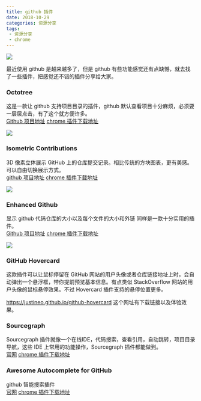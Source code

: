 ```yaml
---
title: github 插件
date: 2018-10-29
categories: 资源分享
tags: 
 - 资源分享
 - chrome
---
```


![](https://blog-1253491707.piccd.myqcloud.com/imgs/20181029094632.png)

<!-- more -->

最近使用 github 是越来越多了，但是 github 有些功能感觉还有点缺憾，就去找了一些插件，把感觉还不错的插件分享给大家。

### Octotree

这是一款让 github 支持项目目录的插件，github 默认查看项目十分麻烦，必须要一层层点击，有了这个就方便许多。  
[Github 项目地址](https://github.com/ovity/octotree)  [chrome 插件下载地址](https://chrome.google.com/webstore/detail/octotree/bkhaagjahfmjljalopjnoealnfndnagc)

![](https://blog-1253491707.piccd.myqcloud.com/imgs/20181029100705.png/style)

### Isometric Contributions

3D 像素立体展示 GitHub 上的仓库提交记录。相比传统的方块图表，更有美感。可以自由切换展示方式。  
[github 项目地址](https://github.com/jasonlong/isometric-contributions)  [chrome 插件下载地址](https://chrome.google.com/webstore/detail/isometric-contributions/mjoedlfflcchnleknnceiplgaeoegien?hl=zh-CN)

![](https://blog-1253491707.piccd.myqcloud.com/imgs/20181029101902.png/style)

### Enhanced Github

显示 github 代码仓库的大小以及每个文件的大小和外链 同样是一款十分实用的插件。  
[Github 项目地址](https://github.com/softvar/enhanced-github)  [chrome 插件下载地址](https://chrome.google.com/webstore/detail/enhanced-github/anlikcnbgdeidpacdbdljnabclhahhmd/related)

![](https://blog-1253491707.piccd.myqcloud.com/imgs/20181029104909.png/style)

### GitHub Hovercard

这款插件可以让鼠标停留在 GitHub 网站的用户头像或者仓库链接地址上时，会自动弹出一个悬浮框，带你提前预览基本信息。有点类似 StackOverflow 网站的用户头像的鼠标悬停效果。不过 Hovercard 插件支持的悬停位置更多。  

https://justineo.github.io/github-hovercard  这个网址有下载链接以及体验效果。

### Sourcegraph

Sourcegraph 插件就像一个在线IDE，代码搜索，查看引用，自动跳转，项目目录导航，这些 IDE 上常用的功能操作，Sourcegraph 插件都能做到。  
[官网](https://sourcegraph.com)  [chrome 插件下载地址](https://chrome.google.com/webstore/detail/sourcegraph/dgjhfomjieaadpoljlnidmbgkdffpack)

### Awesome Autocomplete for GitHub

github 智能搜索插件  
[官网](https://github.algolia.com/)  [chrome 插件下载地址](https://chrome.google.com/webstore/detail/awesome-autocomplete-for/djkfdjpoelphhdclfjhnffmnlnoknfnd/related?hl=zh-CN)